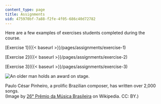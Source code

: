 ```yaml
---
content_type: page
title: Assignments
uid: 475970bf-7a88-f2fe-4f05-686c40d72782
---
```


Here are a few examples of exercises students completed during the course.

[Exercise 1]({{< baseurl >}}/pages/assignments/exercise-1)

[Exercise 2]({{< baseurl >}}/pages/assignments/exercise-2)

[Exercise 3]({{< baseurl >}}/pages/assignments/exercise-3)

![An older man holds an award on stage.](BASEURL_PLACEHOLDER/resources/musican)  

Paulo César Pinheiro, a prolific Brazilian composer, has written over 2,000 songs.  
(Image by [26° Prêmio da Música Brasileira](https://pt.wikipedia.org/wiki/Paulo_C%C3%A9sar_Pinheiro#/media/File:26_Pr%C3%AAmio_da_M%C3%BAsica_Brasileira_(18082039053).jpg) on Wikipedia. CC: BY.)